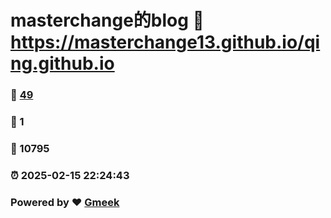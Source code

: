 # masterchange的blog :link: https://masterchange13.github.io/qing.github.io 
### :page_facing_up: [49](https://masterchange13.github.io/qing.github.io/tag.html) 
### :speech_balloon: 1 
### :hibiscus: 10795 
### :alarm_clock: 2025-02-15 22:24:43 
### Powered by :heart: [Gmeek](https://github.com/Meekdai/Gmeek)
